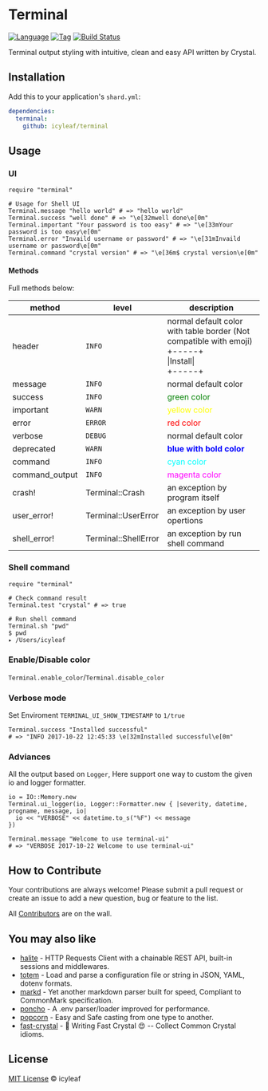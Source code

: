 # Terminal

[![Language](https://img.shields.io/badge/language-crystal-776791.svg)](https://github.com/crystal-lang/crystal)
[![Tag](https://img.shields.io/github/tag/icyleaf/terminal.svg)](https://github.com/icyleaf/terminal/blob/master/CHANGELOG.md)
[![Build Status](https://img.shields.io/circleci/project/github/icyleaf/terminal/master.svg?style=flat)](https://circleci.com/gh/icyleaf/terminal)

Terminal output styling with intuitive, clean and easy API written by Crystal.

## Installation

Add this to your application's `shard.yml`:

```yaml
dependencies:
  terminal:
    github: icyleaf/terminal
```

## Usage

### UI

```crystal
require "terminal"

# Usage for Shell UI
Terminal.message "hello world" # => "hello world"
Terminal.success "well done" # => "\e[32mwell done\e[0m"
Terminal.important "Your password is too easy" # => "\e[33mYour password is too easy\e[0m"
Terminal.error "Invaild username or password" # => "\e[31mInvaild username or password\e[0m"
Terminal.command "crystal version" # => "\e[36m$ crystal version\e[0m"
```

#### Methods

Full methods below:

method | level | description
---|---|---
header | `INFO` | normal default color with table border (Not compatible with emoji)<br />+-----+<br />\|Install\|<br />+-----+
message | `INFO` | normal default color
success | `INFO` | <label style="color:green">green color</label>
important | `WARN` | <label style="color:yellow">yellow color</label>
error | `ERROR` | <label style="color:red">red color</label>
verbose | `DEBUG` | normal default color
deprecated | `WARN` | <label style="color:blue;font-weight:bold">blue with bold color</label>
command | `INFO` | <label style="color:cyan">cyan color</label>
command_output | `INFO` | <label style="color:magenta">magenta color</label>
crash! | Terminal::Crash | an exception by program itself
user_error! | Terminal::UserError | an exception by user opertions
shell_error! | Terminal::ShellError | an exception by run shell command

### Shell command

```
require "terminal"

# Check command result
Terminal.test "crystal" # => true

# Run shell command
Terminal.sh "pwd"
$ pwd
▸ /Users/icyleaf
```

### Enable/Disable color

`Terminal.enable_color`/`Terminal.disable_color`

### Verbose mode

Set Enviroment `TERMINAL_UI_SHOW_TIMESTAMP` to `1/true`

```crystal
Terminal.success "Installed successful"
# => "INFO 2017-10-22 12:45:33 \e[32mInstalled successful\e[0m"
```

### Adviances

All the output based on `Logger`, Here support one way to custom the given io and logger formatter.

```crystal
io = IO::Memory.new
Terminal.ui_logger(io, Logger::Formatter.new { |severity, datetime, progname, message, io|
  io << "VERBOSE" << datetime.to_s("%F") << message
})

Terminal.message "Welcome to use terminal-ui"
# => "VERBOSE 2017-10-22 Welcome to use terminal-ui"
```

## How to Contribute

Your contributions are always welcome! Please submit a pull request or create an issue to add a new question, bug or feature to the list.

All [Contributors](https://github.com/icyleaf/terminal-ui.cr/graphs/contributors) are on the wall.

## You may also like

- [halite](https://github.com/icyleaf/halite) - HTTP Requests Client with a chainable REST API, built-in sessions and middlewares.
- [totem](https://github.com/icyleaf/totem) - Load and parse a configuration file or string in JSON, YAML, dotenv formats.
- [markd](https://github.com/icyleaf/markd) - Yet another markdown parser built for speed, Compliant to CommonMark specification.
- [poncho](https://github.com/icyleaf/poncho) - A .env parser/loader improved for performance.
- [popcorn](https://github.com/icyleaf/popcorn) - Easy and Safe casting from one type to another.
- [fast-crystal](https://github.com/icyleaf/fast-crystal) - 💨 Writing Fast Crystal 😍 -- Collect Common Crystal idioms.

## License

[MIT License](https://github.com/icyleaf/terminal-ui.cr/blob/master/LICENSE) © icyleaf
